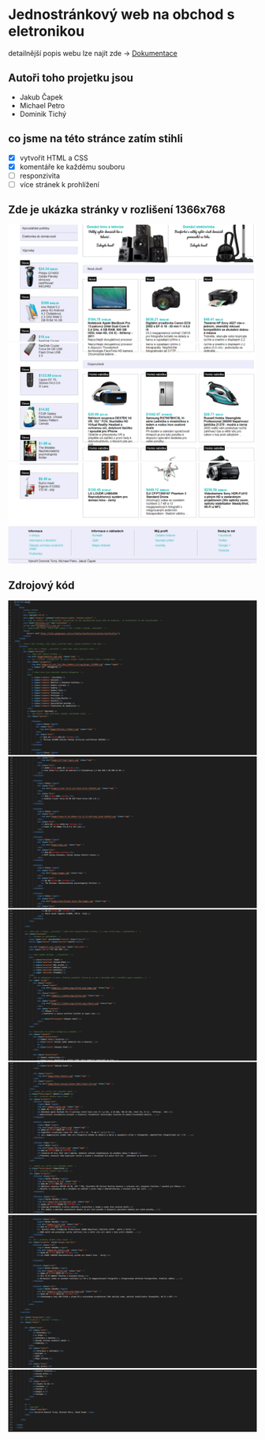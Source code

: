 # Jednostránkový web na obchod s eletronikou
detailnější popis webu lze najít zde -> [Dokumentace](docs/documentation.pdf)
## Autoři toho projetku jsou
- Jakub Čapek
- Michael Petro
- Dominik Tichý
## co jsme na této stránce zatím stihli
- [X] vytvořit HTML a CSS
- [X] komentáře ke každému souboru
- [ ] responzivita
- [ ] více stránek k prohlížení
## Zde je ukázka stránky v rozlišení 1366x768
![scr1.png](img/scr1.png)
![scr2.png](img/scr2.png)
![scr3.png](img/scr3.png)
## Zdrojový kód
![code1.png](img/code1.png)
![code2.png](img/code2.png)
![code3.png](img/code3.png)
![code4.png](img/code4.png)
![code5.png](img/code5.png)
![code6.png](img/code6.png)
